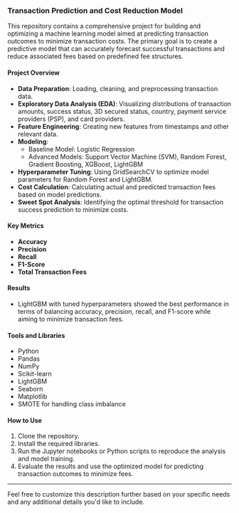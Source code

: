 ### Transaction Prediction and Cost Reduction Model

This repository contains a comprehensive project for building and optimizing a machine learning model aimed at predicting transaction outcomes to minimize transaction costs. The primary goal is to create a predictive model that can accurately forecast successful transactions and reduce associated fees based on predefined fee structures.

#### Project Overview

- **Data Preparation**: Loading, cleaning, and preprocessing transaction data.
- **Exploratory Data Analysis (EDA)**: Visualizing distributions of transaction amounts, success status, 3D secured status, country, payment service providers (PSP), and card providers.
- **Feature Engineering**: Creating new features from timestamps and other relevant data.
- **Modeling**:
  - Baseline Model: Logistic Regression
  - Advanced Models: Support Vector Machine (SVM), Random Forest, Gradient Boosting, XGBoost, LightGBM
- **Hyperparameter Tuning**: Using GridSearchCV to optimize model parameters for Random Forest and LightGBM.
- **Cost Calculation**: Calculating actual and predicted transaction fees based on model predictions.
- **Sweet Spot Analysis**: Identifying the optimal threshold for transaction success prediction to minimize costs.

#### Key Metrics

- **Accuracy**
- **Precision**
- **Recall**
- **F1-Score**
- **Total Transaction Fees**

#### Results

- LightGBM with tuned hyperparameters showed the best performance in terms of balancing accuracy, precision, recall, and F1-score while aiming to minimize transaction fees.

#### Tools and Libraries

- Python
- Pandas
- NumPy
- Scikit-learn
- LightGBM
- Seaborn
- Matplotlib
- SMOTE for handling class imbalance

#### How to Use

1. Clone the repository.
2. Install the required libraries.
3. Run the Jupyter notebooks or Python scripts to reproduce the analysis and model training.
4. Evaluate the results and use the optimized model for predicting transaction outcomes to minimize fees.

---

Feel free to customize this description further based on your specific needs and any additional details you'd like to include.
